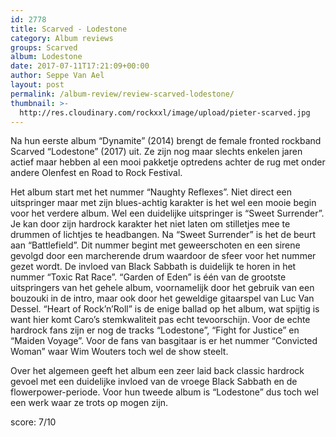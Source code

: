 ```yaml
---
id: 2778
title: Scarved - Lodestone
category: Album reviews
groups: Scarved
album: Lodestone
date: 2017-07-11T17:21:09+00:00
author: Seppe Van Ael
layout: post
permalink: /album-review/review-scarved-lodestone/
thumbnail: >-
  http://res.cloudinary.com/rockxxl/image/upload/pieter-scarved.jpg
---
```

Na hun eerste album “Dynamite” (2014) brengt de female fronted rockband Scarved “Lodestone” (2017) uit. Ze zijn nog maar slechts enkelen jaren actief maar hebben al een mooi pakketje optredens achter de rug met onder andere Olenfest en Road to Rock Festival.
  
Het album start met het nummer “Naughty Reflexes”. Niet direct een uitspringer maar met zijn blues-achtig karakter is het wel een mooie begin voor het verdere album. Wel een duidelijke uitspringer is “Sweet Surrender”. Je kan door zijn hardrock karakter het niet laten om stilletjes mee te drummen of lichtjes te headbangen. Na “Sweet Surrender” is het de beurt aan “Battlefield”. Dit nummer begint met geweerschoten en een sirene gevolgd door een marcherende drum waardoor de sfeer voor het nummer gezet wordt. De invloed van Black Sabbath is duidelijk te horen in het nummer “Toxic Rat Race”. “Garden of Eden” is één van de grootste uitspringers van het gehele album, voornamelijk door het gebruik van een bouzouki in de intro, maar ook door het geweldige gitaarspel van Luc Van Dessel. “Heart of Rock’n’Roll” is de enige ballad op het album, wat spijtig is want hier komt Caro’s stemkwaliteit pas echt tevoorschijn. Voor de echte hardrock fans zijn er nog de tracks “Lodestone”, “Fight for Justice” en “Maiden Voyage”. Voor de fans van basgitaar is er het nummer “Convicted Woman” waar Wim Wouters toch wel de show steelt.
  
Over het algemeen geeft het album een zeer laid back classic hardrock gevoel met een duidelijke invloed van de vroege Black Sabbath en de flowerpower-periode. Voor hun tweede album is &#8220;Lodestone&#8221; dus toch wel een werk waar ze trots op mogen zijn.

score: 7/10
